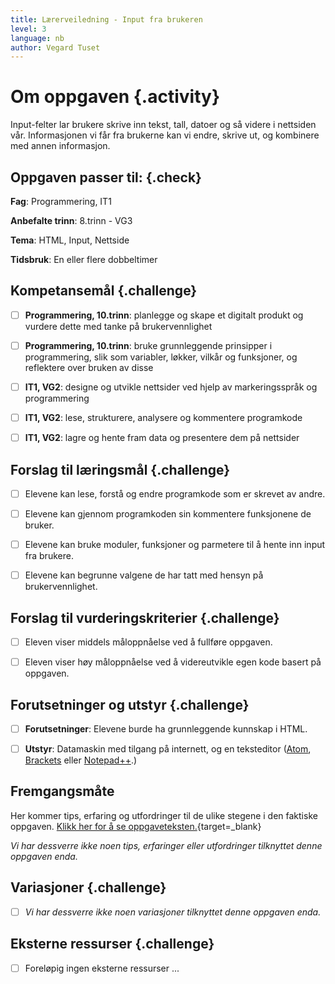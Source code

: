 ```yaml
---
title: Lærerveiledning - Input fra brukeren
level: 3
language: nb
author: Vegard Tuset
---
```


# Om oppgaven {.activity}

Input-felter lar brukere skrive inn tekst, tall, datoer og så videre i nettsiden
vår. Informasjonen vi får fra brukerne kan vi endre, skrive ut, og kombinere med
annen informasjon.

## Oppgaven passer til: {.check}

 __Fag__: Programmering, IT1

__Anbefalte trinn__: 8.trinn - VG3

__Tema__: HTML, Input, Nettside

__Tidsbruk__: En eller flere dobbeltimer

## Kompetansemål {.challenge}

- [ ] __Programmering, 10.trinn__: planlegge og skape et digitalt produkt og
      vurdere dette med tanke på brukervennlighet

- [ ] __Programmering, 10.trinn__: bruke grunnleggende prinsipper i
      programmering, slik som variabler, løkker, vilkår og funksjoner, og
      reflektere over bruken av disse

- [ ] __IT1, VG2__: designe og utvikle nettsider ved hjelp av markeringsspråk og
      programmering

- [ ] __IT1, VG2__: lese, strukturere, analysere og kommentere programkode

- [ ] __IT1, VG2__: lagre og hente fram data og presentere dem på nettsider

## Forslag til læringsmål {.challenge}

- [ ] Elevene kan lese, forstå og endre programkode som er skrevet av andre.

- [ ] Elevene kan gjennom programkoden sin kommentere funksjonene de bruker.

- [ ] Elevene kan bruke moduler, funksjoner og parmetere til å hente inn input
      fra brukere.

- [ ] Elevene kan begrunne valgene de har tatt med hensyn på brukervennlighet.

## Forslag til vurderingskriterier {.challenge}

- [ ] Eleven viser middels måloppnåelse ved å fullføre oppgaven.

- [ ] Eleven viser høy måloppnåelse ved å videreutvikle egen kode basert på
      oppgaven.

## Forutsetninger og utstyr {.challenge}

- [ ] __Forutsetninger__: Elevene burde ha grunnleggende kunnskap i HTML.

- [ ] __Utstyr__: Datamaskin med tilgang på internett, og en teksteditor
      ([Atom](http://atom.io), [Brackets](http://brackets.io/) eller
      [Notepad++](https://notepad-plus-plus.org/).)

## Fremgangsmåte

Her kommer tips, erfaring og utfordringer til de ulike stegene i den faktiske
oppgaven.
[Klikk her for å se oppgaveteksten.](../04_input/04_input.html){target=_blank}

_Vi har dessverre ikke noen tips, erfaringer eller utfordringer tilknyttet denne
oppgaven enda._

## Variasjoner {.challenge}

- [ ]  _Vi har dessverre ikke noen variasjoner tilknyttet denne oppgaven enda._

## Eksterne ressurser {.challenge}

- [ ] Foreløpig ingen eksterne ressurser ...
